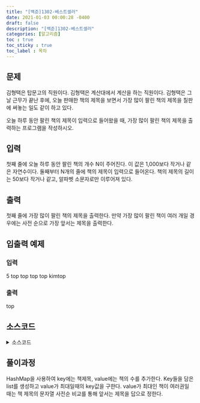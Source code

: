 ```yaml
---
title: "[백준]1302-베스트셀러"
date: 2021-01-03 00:00:28 -0400
draft: false
description: "[백준]1302-베스트셀러"
categories: [알고리즘]
toc : true
toc_sticky : true
toc_label : 목차
---
```


## 문제

김형택은 탑문고의 직원이다. 김형택은 계산대에서 계산을 하는 직원이다. 김형택은 그날 근무가 끝난 후에, 오늘 판매한 책의 제목을 보면서 가장 많이 팔린 책의 제목을 칠판에 써놓는 일도 같이 하고 있다.

오늘 하루 동안 팔린 책의 제목이 입력으로 들어왔을 때, 가장 많이 팔린 책의 제목을 출력하는 프로그램을 작성하시오.

## 입력

첫째 줄에 오늘 하루 동안 팔린 책의 개수 N이 주어진다. 이 값은 1,000보다 작거나 같은 자연수이다. 둘째부터 N개의 줄에 책의 제목이 입력으로 들어온다. 책의 제목의 길이는 50보다 작거나 같고, 알파벳 소문자로만 이루어져 있다.

## 출력
첫째 줄에 가장 많이 팔린 책의 제목을 출력한다. 만약 가장 많이 팔린 책이 여러 개일 경우에는 사전 순으로 가장 앞서는 제목을 출력한다.

## 입출력 예제

### 입력
5
top
top
top
top
kimtop

### 출력
top

## 소스코드

<details>
<summary>소스코드</summary>
<div markdown="1">

```java
import java.util.*;

public class Main {

	public static void main(String[] args) {
		Scanner scan = new Scanner(System.in);
		int N = scan.nextInt();
		HashMap<String,Integer> map = new HashMap<>();
		
		for(int i=0;i<N;i++) {
			String temp=scan.next();
			if(map.containsKey(temp)) {
				map.put(temp, map.get(temp)+1);	
			}else {
				map.put(temp, 1);
			}
		}
		ArrayList<String> list = new ArrayList<>(map.keySet());		
		int max=0;
		String maxkey="";
		
		for(String key : list) {
			if(map.get(key)>max) {
				max=map.get(key);
				maxkey=key;
			}else if(map.get(key)==max) {
				if(key.compareTo(maxkey)<0) {
					maxkey=key;
				}
			}
		}
		System.out.println(maxkey);
	}
}

```
</div>
</details>

## 풀이과정
HashMap을 사용하여 key에는 책제목, value에는 책의 수를 추가한다.
Key들을 담은 list를 생성하고 value가 최대일때의 key값을 구한다.
value가 최대인 책이 여러권일 때는 책 제목의 문자열 사전순 비교를 통해 앞서는 제목을 답으로 정한다.
